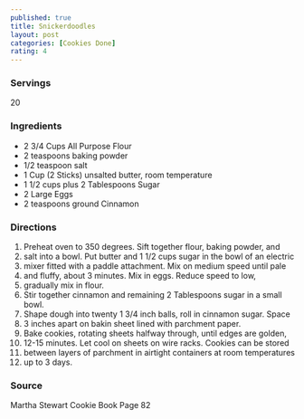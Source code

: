 ```yaml
---
published: true
title: Snickerdoodles
layout: post
categories: [Cookies Done]
rating: 4
---
```

### Servings
20

### Ingredients
- 2 3/4 Cups All Purpose Flour
- 2 teaspoons baking powder
- 1/2 teaspoon salt
- 1 Cup (2 Sticks) unsalted butter, room temperature
- 1 1/2 cups plus 2 Tablespoons Sugar
- 2 Large Eggs
- 2 teaspoons ground Cinnamon

### Directions
1. Preheat oven to 350 degrees.  Sift together flour, baking powder, and
2. salt into a bowl.  Put butter and 1 1/2 cups sugar in the bowl of an electric
3. mixer fitted with a paddle attachment.  Mix on medium speed until pale
4. and fluffy, about 3 minutes.  Mix in eggs.  Reduce speed to low,
5. gradually mix in flour.
6. Stir together cinnamon and remaining 2 Tablespoons sugar in a small bowl.
7. Shape dough into twenty 1 3/4 inch balls, roll in cinnamon sugar.  Space
8. 3 inches apart on bakin sheet lined with parchment paper.
9. Bake cookies, rotating sheets halfway through, until edges are golden,
10. 12-15 minutes.  Let cool on sheets on wire racks.  Cookies can be stored
11. between layers of parchment in airtight containers at room temperatures
12. up to 3 days.

### Source
Martha Stewart Cookie Book Page 82

